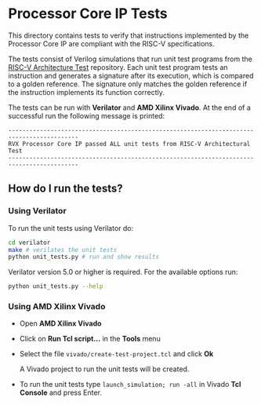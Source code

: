 # Processor Core IP Tests

This directory contains tests to verify that instructions implemented by the Processor Core IP are compliant with the RISC-V specifications.

The tests consist of Verilog simulations that run unit test programs from the [RISC-V Architecture Test](https://github.com/riscv-non-isa/riscv-arch-test/) repository. Each unit test program tests an instruction and generates a signature after its execution, which is compared to a golden reference. The signature only matches the golden reference if the instruction implements its function correctly.

The tests can be run with **Verilator** and **AMD Xilinx Vivado**. At the end of a successful run the following message is printed:

```
------------------------------------------------------------------------------------------
RVX Processor Core IP passed ALL unit tests from RISC-V Architectural Test
------------------------------------------------------------------------------------------
```

## How do I run the tests?

### Using Verilator

To run the unit tests using Verilator do:

```bash
cd verilator
make # verilates the unit tests
python unit_tests.py # run and show results
```

Verilator version 5.0 or higher is required. For the available options run:

```bash
python unit_tests.py --help
```

### Using AMD Xilinx Vivado

* Open **AMD Xilinx Vivado**
* Click on **Run Tcl script...** in the **Tools** menu
* Select the file `vivado/create-test-project.tcl` and click **Ok**

    A Vivado project to run the unit tests will be created.

* To run the unit tests type `launch_simulation; run -all` in Vivado **Tcl Console** and press Enter.

